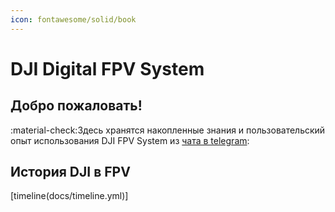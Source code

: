 ```yaml
---
icon: fontawesome/solid/book
---
```


# DJI Digital FPV System

## Добро пожаловать!

:material-check:Здесь хранятся накопленные знания и пользовательский опыт использования DJI FPV System из [чата в telegram](https://t.me/djifpvru):

## История DJI в FPV

[timeline(docs/timeline.yml)]

